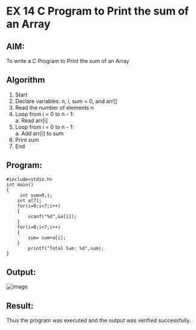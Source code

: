 # EX 14 C Program to Print the sum of an Array

## AIM:
To write a C Program to Print the sum of an Array
## Algorithm
1. Start
2. Declare variables: n, i, sum = 0, and arr[]
3. Read the number of elements n
4. Loop from i = 0 to n - 1:  
   a. Read arr[i]  
5. Loop from i = 0 to n - 1:  
   a. Add arr[i] to sum  
6. Print sum
7. End
## Program:
```
#include<stdio.h>
int main()
{
     int sum=0,i;
    int a[7];
    for(i=0;i<7;i++)
    {
        scanf("%d",&a[i]);
    }
    for(i=0;i<7;i++)
    {
        sum= sum+a[i];
    }
        printf("Total Sum: %d",sum);
}

```

## Output:

![image](https://github.com/user-attachments/assets/e950cb0a-f8c7-4e70-8c0e-0652b6cb6aff)


## Result:
Thus the program was executed and the output was verified successfully.

